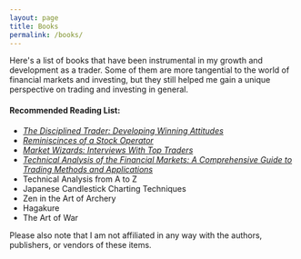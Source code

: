 ```yaml
---
layout: page
title: Books
permalink: /books/
---
```


Here's a list of books that have been instrumental in my growth and development as a trader.  Some of them are more tangential to the world of financial markets and investing, but they still helped me gain a unique perspective on trading and investing in general.  

#### Recommended Reading List:
- [*The Disciplined Trader: Developing Winning Attitudes*](/books/thedisciplinedtrader)
- [*Reminiscinces of a Stock Operator*](/books/reminiscences/)
- [*Market Wizards: Interviews With Top Traders*](/books/marketwizards/)
- [*Technical Analysis of the Financial Markets: A Comprehensive Guide to Trading Methods and Applications*](/books/taotfm)
- Technical Analysis from A to Z
- Japanese Candlestick Charting Techniques
- Zen in the Art of Archery
- Hagakure
- The Art of War

Please also note that I am not affiliated in any way with the authors, publishers, or vendors of these items.  
